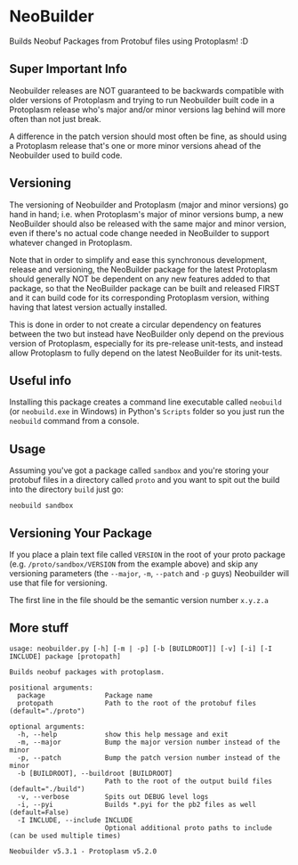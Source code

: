 # NeoBuilder

Builds Neobuf Packages from Protobuf files using Protoplasm! :D

## Super Important Info

Neobuilder releases are NOT guaranteed to be backwards compatible with older 
versions of Protoplasm and trying to run Neobuilder built code in a Protoplasm 
release who's major and/or minor versions lag behind will more often than not 
just break.

A difference in the patch version should most often be fine, as should using a 
Protoplasm release that's one or more minor versions ahead of the Neobuilder 
used to build code. 

## Versioning

The versioning of Neobuilder and Protoplasm (major and minor versions) go hand 
in hand; i.e. when Protoplasm's major of minor versions bump, a new NeoBuilder 
should also be released with the same major and minor version, even if there's 
no actual code change needed in NeoBuilder to support whatever changed in 
Protoplasm.

Note that in order to simplify and ease this synchronous development, release 
and versioning, the NeoBuilder package for the latest Protoplasm should 
generally NOT be dependent on any new features added to that package, so that 
the NeoBuilder package can be built and released FIRST and it can build code for
its corresponding Protoplasm version, withing having that latest version 
actually installed.

This is done in order to not create a circular dependency on features between 
the two but instead have NeoBuilder only depend on the previous version of 
Protoplasm, especially for its pre-release unit-tests, and instead allow 
Protoplasm to fully depend on the latest NeoBuilder for its unit-tests.

## Useful info

Installing this package creates a command line executable called `neobuild` (or 
`neobuild.exe` in Windows) in Python's `Scripts` folder so you just run the 
`neobuild` command from a console.

## Usage

Assuming you've got a package called `sandbox` and you're storing your protobuf 
files in a directory called `proto` and you want to spit out the build into the 
directory `build` just go:

```
neobuild sandbox 
```

## Versioning Your Package

If you place a plain text file called `VERSION` in the root of your proto 
package (e.g. `/proto/sandbox/VERSION` from the example above) and skip any 
versioning parameters (the `--major`, `-m`, `--patch` and `-p` guys) Neobuilder
will use that file for versioning.

The first line in the file should be the semantic version number `x.y.z.a`

## More stuff

```
usage: neobuilder.py [-h] [-m | -p] [-b [BUILDROOT]] [-v] [-i] [-I INCLUDE] package [protopath]

Builds neobuf packages with protoplasm.

positional arguments:
  package               Package name
  protopath             Path to the root of the protobuf files (default="./proto")

optional arguments:
  -h, --help            show this help message and exit
  -m, --major           Bump the major version number instead of the minor
  -p, --patch           Bump the patch version number instead of the minor
  -b [BUILDROOT], --buildroot [BUILDROOT]
                        Path to the root of the output build files (default="./build")
  -v, --verbose         Spits out DEBUG level logs
  -i, --pyi             Builds *.pyi for the pb2 files as well (default=False)
  -I INCLUDE, --include INCLUDE
                        Optional additional proto paths to include (can be used multiple times)

Neobuilder v5.3.1 - Protoplasm v5.2.0
```